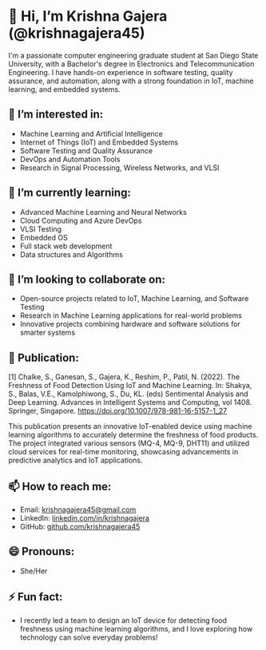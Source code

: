 # 👋 Hi, I’m Krishna Gajera (@krishnagajera45)

I'm a passionate computer engineering graduate student at San Diego State University, with a Bachelor's degree in Electronics and Telecommunication Engineering. I have hands-on experience in software testing, quality assurance, and automation, along with a strong foundation in IoT, machine learning, and embedded systems.

## 👀 I’m interested in:
- Machine Learning and Artificial Intelligence
- Internet of Things (IoT) and Embedded Systems
- Software Testing and Quality Assurance
- DevOps and Automation Tools
- Research in Signal Processing, Wireless Networks, and VLSI

## 🌱 I’m currently learning:
- Advanced Machine Learning and Neural Networks
- Cloud Computing and Azure DevOps
- VLSI Testing
- Embedded OS
- Full stack web development
- Data structures and Algorithms

## 💞️ I’m looking to collaborate on:
- Open-source projects related to IoT, Machine Learning, and Software Testing
- Research in Machine Learning applications for real-world problems
- Innovative projects combining hardware and software solutions for smarter systems


## 📄 Publication:
[1] Chalke, S., Ganesan, S., Gajera, K., Reshim, P., Patil, N. (2022). The Freshness of Food Detection Using IoT and Machine Learning. In: Shakya, S., Balas, V.E., Kamolphiwong, S., Du, KL. (eds) Sentimental Analysis and Deep Learning. Advances in Intelligent Systems and Computing, vol 1408. Springer, Singapore. https://doi.org/10.1007/978-981-16-5157-1_27

This publication presents an innovative IoT-enabled device using machine learning algorithms to accurately determine the freshness of food products. The project integrated various sensors (MQ-4, MQ-9, DHT11) and utilized cloud services for real-time monitoring, showcasing advancements in predictive analytics and IoT applications.

## 📫 How to reach me:
- Email: [krishnagajera45@gmail.com](mailto:krishnagajera45@gmail.com)
- LinkedIn: [linkedin.com/in/krishnagajera](https://linkedin.com/in/krishnagajera)
- GitHub: [github.com/krishnagajera45](https://github.com/krishnagajera45)

## 😄 Pronouns:
- She/Her

## ⚡ Fun fact:
- I recently led a team to design an IoT device for detecting food freshness using machine learning algorithms, and I love exploring how technology can solve everyday problems!

